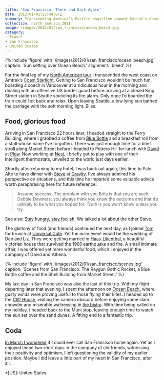 ```yaml
---
title: 'San Francisco: There and Back Again'
date: 2012-01-01T23:44:07Z
summary: Transcending America’s Pacific coastline aboard Amtrak’s Coast Starlight.
collection: north_america_2011
image: /images/2012/01/san_francisco/ocean_beach.jpg
category:
- Travel
- San Francisco
- United States
---
```

{% include 'figure' with '/images/2012/01/san_francisco/ocean_beach.jpg'
  caption: 'Sun setting over Ocean Beach.'
  alignment: 'bleed'
%}

For the final leg of my [North American tour][1] I transcended the west coast on Amtrak’s [Coast Starlight][2]. Getting to San Francisco wouldn’t be much fun, boarding a coach in Vancouver at a ridiculous hour in the morning and dealing with an offensive US border guard before arriving at a closed King Street station in Seattle sounding its fire alarm. Only once I’d boarded the train could I sit back and relax. Upon leaving Seattle, a low lying sun bathed the carriage with the soft morning light. Bliss.

## Food, glorious food

Arriving in San Francisco 22 hours later, I headed straight to the Ferry Building, where I grabbed a coffee from [Blue Bottle][4] and a breakfast roll from a stall whose name I’ve forgotten. There was just enough time for a brief stroll along Market Street before I headed to Potrero Hill for lunch with [David][5] at [Plow][6]. Now working at [Nest][7], I briefly got to play with one of their intelligent thermostats, unveiled to the world just days earlier.

Shortly after returning to my hotel, I was back out again, this time to Palo Alto to have dinner with [Steve][8] at [Gravity][9]. I’ve always admired his perspective on situations, and this time he imparted some valuable advice worth paraphrasing here for future reference:

> Assume success. The problem with you Brits is that you are such Debbie Downers; you always think you know the outcome and that it’s unlikely to be what you hoped for. Truth is you won’t know unless you try.

See also: [Stay hungry, stay foolish][10]. We talked a lot about the other Steve.

The gluttony of food (and friends) continued the next day, as I joined [Tom][11] for brunch at [Universal Cafe][12]. Yet the main event would be the wedding of Dan and Liz. They were getting married in [Haas-Lilienthal][13], a beautiful victorian house that survived the 1906 earthquake and fire. A small intimate affair, I was offered yet more wonderful food, which I enjoyed in the company of David and Athena.

{% include 'figure' with '/images/2012/01/san_francisco/scenes.jpg'
  caption: 'Scenes from San Francisco: The Raygun Gothic Rocket, a Blue Bottle coffee and the Shell Building from Market Street.'
%}

My last day in San Francisco was also the last of this trip. With my flight departing later that evening, I spent the afternoon on [Ocean Beach][14], where gusty winds were proving useful to those flying their kites. I headed up to the [Cliff House][15], visiting the camera obscura before enjoying some clam chowder and miserable waitressing in [the bistro][16]. With time being called on my holiday, I headed back to the Muni stop, leaving enough time to watch the sun set over the sand dunes. A fitting end to a fantastic trip.

## Coda

[In March I wondered][17] if I could ever call San Francisco home again. Yet as I enjoyed these two short days in the company of old friends, witnessing their positivity and optimism, I left questioning the validity of my earlier position. Maybe I did leave a little part of my heart in San Francisco, after all.

[1]: /2011/12/north_america
[2]: https://en.wikipedia.org/wiki/Coast_Starlight
[4]: https://bluebottlecoffee.com/cafes/ferry-building/
[5]: http://davidlwarner.com
[6]: https://www.eatatplow.com
[7]: https://nest.com
[8]: https://foundationcapital.com/people/profile/steve-vassallo/
[9]: https://www.gravitywinebar.com
[10]: /links/2011/10/stay_hungry_stay_foolish
[11]: https://twitter.com/tomdzk
[12]: http://universalcafe.net/
[13]: https://www.haas-lilienthalhouse.org
[14]: https://en.wikipedia.org/wiki/Ocean_Beach,_San_Francisco,_California
[15]: https://en.wikipedia.org/wiki/Cliff_House,_San_Francisco
[16]: https://cliffhouse.com/bistro/
[17]: /2011/03/san_francisco

*[US]: United States
